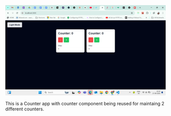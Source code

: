 ![alt text](image.png)


This is a Counter app with counter component being reused for maintaing 2 different counters. 